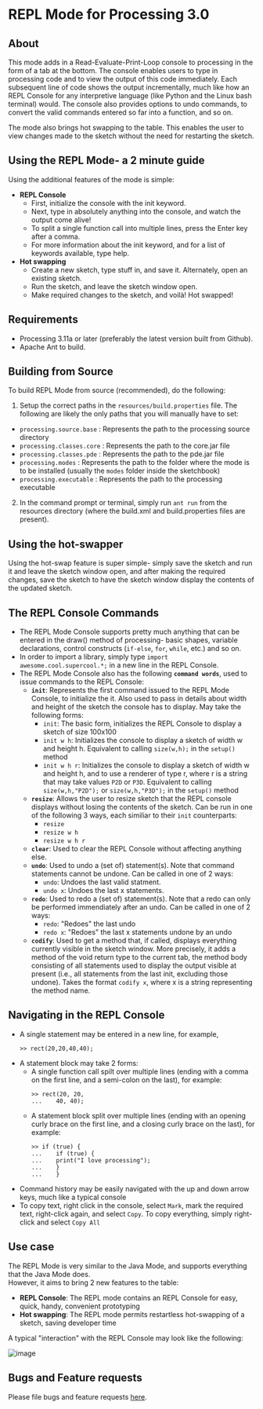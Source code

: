 REPL Mode for Processing 3.0
============================

About
-----
This mode adds in a Read-Evaluate-Print-Loop console to processing in the form of a tab at the bottom. The console enables users to type in processing code and to view the output of this code immediately. Each subsequent line of code shows the output incrementally, much like how an REPL Console for any interpretive language (like Python and the Linux bash terminal) would. The console also provides options to undo commands, to convert the valid commands entered so far into a function, and so on.  
  
The mode also brings hot swapping to the table. This enables the user to view changes made to the sketch without the need for restarting the sketch.

Using the REPL Mode- a 2 minute guide
-------------------------------------

Using the additional features of the mode is simple:

*   **REPL Console**
    *   First, initialize the console with the init keyword.
    *   Next, type in absolutely anything into the console, and watch the output come alive!
    *   To split a single function call into multiple lines, press the Enter key after a comma.
    *   For more information about the init keyword, and for a list of keywords available, type help.
*   **Hot swapping**
    *   Create a new sketch, type stuff in, and save it. Alternately, open an existing sketch.
    *   Run the sketch, and leave the sketch window open.
    *   Make required changes to the sketch, and voilà! Hot swapped!


Requirements
------------
* Processing 3.11a or later (preferably the latest version built from Github).
* Apache Ant to build.

Building from Source
---------------------
To build REPL Mode from source (recommended), do the following:

1. Setup the correct paths in the `resources/build.properties` file. The following are likely the only paths that you will manually have to set:
  * `processing.source.base` : Represents the path to the processing source directory
  * `processing.classes.core` : Represents the path to the core.jar file
  * `processing.classes.pde` : Represents the path to the pde.jar file
  * `processing.modes` : Represents the path to the folder where the mode is to be installed (usually the `modes` folder inside the sketchbook)
  * `processing.executable` : Represents the path to the processing executable

2. In the command prompt or terminal, simply run `ant run` from the resources directory (where the build.xml and build.properties files are present).

Using the hot-swapper
---------------------

Using the hot-swap feature is super simple- simply save the sketch and run it and leave the sketch window open, and after making the required changes, save the sketch to have the sketch window display the contents of the updated sketch.

The REPL Console Commands
-------------------------
* The REPL Mode Console supports pretty much anything that can be entered in the draw() method of processing- basic shapes, variable declarations, control constructs (`if-else`, `for`, `while`, etc.) and so on.
* In order to import a library, simply type `import awesome.cool.supercool.*;` in a new line in the REPL Console.
* The REPL Mode Console also has the following **`command words`**, used to issue commands to the REPL Console:
  * **`init`**: Represents the first command issued to the REPL Mode Console, to initialize the it. Also used to pass in details about width and height of the sketch the console has to display. May take the following forms:
    * `init`: The basic form, initializes the REPL Console to display a sketch of size 100x100
    * `init w h`: Initializes the console to display a sketch of width w and height h. Equivalent to calling `size(w,h);` in the `setup()` method
    * `init w h r`: Initializes the console to display a sketch of width w and height h, and to use a renderer of type r, where r is a string that may take values `P2D` or `P3D`. Equivalent to calling `size(w,h,"P2D");` or `size(w,h,"P3D");` in the `setup()` method
  * **`resize`**: Allows the user to resize sketch that the REPL console displays without losing the contents of the sketch. Can be run in one of the following 3 ways, each similiar to their `init` counterparts:
    * `resize`
    * `resize w h`
    * `resize w h r`
  * **`clear`**: Used to clear the REPL Console without affecting anything else.
  * **`undo`**: Used to undo a (set of) statement(s). Note that command statements cannot be undone. Can be called in one of 2 ways:
    * `undo`: Undoes the last valid statment.
    * `undo x`: Undoes the last x statements.
  * **`redo`**: Used to redo a (set of) statement(s). Note that a redo can only be performed immendiately after an undo. Can be called in one of 2 ways:
    * `redo`: "Redoes" the last undo
    * `redo x`: "Redoes" the last x statements undone by an undo
  * **`codify`**: Used to get a method that, if called, displays everything currently visible in the sketch window. More precisely, it adds a method of the void return type to the current tab, the method body consisting of all statements used to display the output visible at present (i.e., all statements from the last init, excluding those undone). Takes the format `codify x`, where x is a string representing the method name.

Navigating in the REPL Console
------------------------------
* A single statement may be entered in a new line, for example,
  ```
  >> rect(20,20,40,40);
  ```
* A statement block may take 2 forms:
  * A single function call spilt over multiple lines (ending with a comma on the first line, and a semi-colon on the last), for example:
    ```
    >> rect(20, 20, 
    ...    40, 40);
    ```
  * A statement block split over multiple lines (ending with an opening curly brace on the first line, and a closing curly brace on the last), for example:
    ```
    >> if (true) {
    ...    if (true) {
    ...    print("I love processing");
    ...    }
    ...    }
    ```
* Command history may be easily navigated with the up and down arrow keys, much like a typical console
* To copy text, right click in the console, select `Mark`, mark the required text, right-click again, and select `Copy`. To copy everything, simply right-click and select `Copy All`

Use case
---------
The REPL Mode is very similar to the Java Mode, and supports everything that the Java Mode does.  
However, it aims to bring 2 new features to the table:

*   **REPL Console**: The REPL mode contains an REPL Console for easy, quick, handy, convenient prototyping
*   **Hot swapping**: The REPL mode permits restartless hot-swapping of a sketch, saving developer time

A typical "interaction" with the REPL Console may look like the following:

![image](https://joelmoniz.files.wordpress.com/2015/06/repl_output_usecase.png?w=716)

Bugs and Feature requests
-------------------------
Please file bugs and feature requests [here](https://github.com/joelmoniz/REPLmode/issues).
